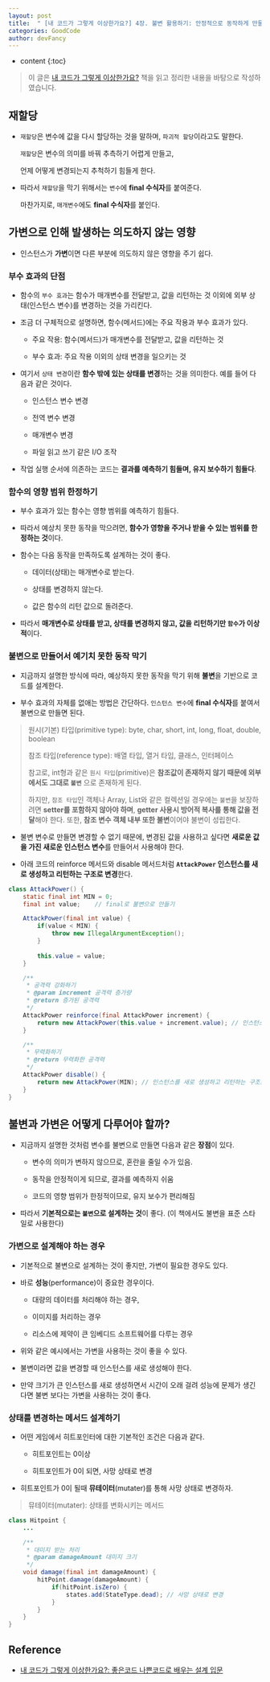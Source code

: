 ```yaml
---
layout: post
title:  " [내 코드가 그렇게 이상한가요?] 4장. 불변 활용하기: 안정적으로 동작하게 만들기 "
categories: GoodCode
author: devFancy
---
```

* content
{:toc}

> 이 글은 [내 코드가 그렇게 이상한가요?](https://product.kyobobook.co.kr/detail/S000202521361) 책을 읽고 정리한 내용을 바탕으로 작성하였습니다.

## 재할당

* `재할당`은 변수에 값을 다시 할당하는 것을 말하며, `파괴적 할당`이라고도 말한다.

    `재할당`은 변수의 의미를 바꿔 추측하기 어렵게 만들고, 

    언제 어떻게 변경되는지 추척하기 힘들게 한다.

* 따라서 `재할당`을 막기 위해서는 `변수`에 **final 수식자**를 붙여준다.

    마찬가지로, `매개변수`에도 **final 수식자**를 붙인다.

## 가변으로 인해 발생하는 의도하지 않는 영향

* 인스턴스가 **가변**이면 다른 부분에 의도하지 않은 영향을 주기 쉽다.

### 부수 효과의 단점

* 함수의 `부수 효과`는 함수가 매개변수를 전달받고, 값을 리턴하는 것 이외에 외부 상태(인스턴스 변수)를 변경하는 것을 가리킨다.

* 조금 더 구체적으로 설명하면, 함수(메서드)에는 주요 작용과 부수 효과가 있다.

    * 주요 작용: 함수(메서드)가 매개변수를 전달받고, 값을 리턴하는 것

    * 부수 효과: 주요 작용 이외의 상태 변경을 일으키는 것

* 여기서 `상태 변경`이란 **함수 밖에 있는 상태를 변경**하는 것을 의미한다. 예를 들어 다음과 같은 것이다.

    * 인스턴스 변수 변경

    * 전역 변수 변경

    * 매개변수 변경

    * 파일 읽고 쓰기 같은 I/O 조작

* 작업 실행 순서에 의존하는 코드는 **결과를 예측하기 힘들며, 유지 보수하기 힘들다**.

### 함수의 영향 범위 한정하기

* 부수 효과가 있는 함수는 영향 범위를 예측하기 힘들다.

* 따라서 예상치 못한 동작을 막으려면, **함수가 영향을 주거나 받을 수 있는 범위를 한정하는 것**이다.

* 함수는 다음 동작을 만족하도록 설계하는 것이 좋다.

    * 데이터(상태)는 매개변수로 받는다.

    * 상태를 변경하지 않는다.

    * 값은 함수의 리턴 값으로 돌려준다.

* 따라서 **매개변수로 상태를 받고, 상태를 변경하지 않고, 값을 리턴하기만 `함수`가 이상적**이다.

### 불변으로 만들어서 예기치 못한 동작 막기

* 지금까지 설명한 방식에 따라, 예상하지 못한 동작을 막기 위해 **불변**을 기반으로 코드를 설계한다.

* 부수 효과의 자체를 없애는 방법은 간단하다. `인스턴스 변수`에 **final 수식자**를 붙여서 불변으로 만들면 된다.

> 원시(기본) 타입(primitive type): byte, char, short, int, long, float, double, boolean
> 
> 참조 타입(reference type): 배열 타입, 열거 타입, 클래스, 인터페이스
> 
> 참고로, int형과 같은 `원시 타입`(primitive)은 **참조값이 존재하지 않기 때문에 외부에서도 그대로 `불변`** 으로 존재하게 된다.
> 
> 하지만, `참조 타입`인 객체나 Array, List와 같은 컬렉션일 경우에는 `불변`을 보장하려면 **setter를 포함하지 않아야 하며**, **getter 사용시 방어적 복사를 통해 값을 전달**해야 한다.
> 또한, **참조 변수 객체 내부 또한 불변**이어야 불변이 성립한다.

* 불변 변수로 만들면 변경할 수 없기 때문에, 변경된 값을 사용하고 싶다면 **새로운 값을 가진 새로운 인스턴스 변수**를 만들어서 사용해야 한다.

* 아래 코드의 reinforce 메서드와 disable 메서드처럼 **`AttackPower` 인스턴스를 새로 생성하고 리턴하는 구조로 변경**한다.

```java
class AttackPower() {
    static final int MIN = 0;
    final int value;    // final로 불변으로 만들기

    AttackPower(final int value) {
        if(value < MIN) {
            throw new IllegalArgumentException();
        }
        
        this.value = value;
    }

    /**
     * 공격력 강화하기
     * @param increment 공격력 증가량
     * @return 증가된 공격력
     */
    AttackPower reinforce(final AttackPower increment) {
        return new AttackPower(this.value + increment.value); // 인스턴스를 새로 생성하고 리턴하는 구조로 변경
    }

    /**
     * 무력화하기
     * @return 무력화한 공격력
     */
    AttackPower disable() {
        return new AttackPower(MIN); // 인스턴스를 새로 생성하고 리턴하는 구조로 변경
    }
}
```

## 불변과 가변은 어떻게 다루어야 할까?

* 지금까지 설명한 것처럼 변수를 불변으로 만들면 다음과 같은 **장점**이 있다.

    * 변수의 의미가 변하지 않으므로, 혼란을 줄일 수가 있음.

    * 동작을 안정적이게 되므로, 결과를 예측하지 쉬움

    * 코드의 영향 범위가 한정적이므로, 유지 보수가 편리해짐

* 따라서 **기본적으로는 `불변`으로 설계하는 것**이 좋다. (이 책에서도 불변을 표준 스타일로 사용한다)

### 가변으로 설계해야 하는 경우

* 기본적으로 불변으로 설계하는 것이 좋지만, 가변이 필요한 경우도 있다.

* 바로 **성능**(performance)이 중요한 경우이다.

    * 대량의 데이터를 처리해야 하는 경우,

    * 이미지를 처리하는 경우

    * 리소스에 제약이 큰 임베디드 소프트웨어를 다루는 경우

* 위와 같은 예시에서는 가변을 사용하는 것이 좋을 수 있다.

* 불변이라면 값을 변경할 때 인스턴스를 새로 생성해야 한다.

* 만약 크기가 큰 인스턴스를 새로 생성하면서 시간이 오래 걸려 성능에 문제가 생긴다면 불변 보다는 가변을 사용하는 것이 좋다.

### 상태를 변경하는 메서드 설계하기

* 어떤 게임에서 히트포인터에 대한 기본적인 조건은 다음과 같다.

    * 히트포인트는 0이상

    * 히트포인트가 0이 되면, 사망 상태로 변경

* 히트포인트가 0이 될때 **뮤테이터**(mutater)를 통해 사망 상태로 변경하자.

> 뮤테이터(mutater): 상태를 변화시키는 메서드

```java
class Hitpoint {
    ...

    /**
     * 대미지 받는 처리
     * @param damageAmount 대미지 크기
     */
    void damage(final int damageAmount) {
        hitPoint.damage(damageAmount) {
            if(hitPoint.isZero) {
                states.add(StateType.dead); // 사망 상태로 변경
            }
        }
    }
}
```

## Reference

* [내 코드가 그렇게 이상한가요?: 좋은코드 나쁜코드로 배우는 설계 입문](https://product.kyobobook.co.kr/detail/S000202521361)

